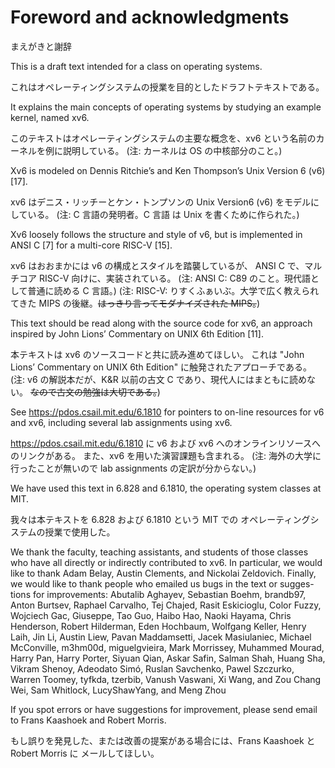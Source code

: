 # Foreword and acknowledgments

まえがきと謝辞

This is a draft text intended for a class on operating systems.

これはオペレーティングシステムの授業を目的としたドラフトテキストである。

It explains the main concepts of operating systems by studying an example kernel, named xv6.

このテキストはオペレーティングシステムの主要な概念を、xv6 という名前のカーネルを例に説明している。
(注: カーネルは OS の中核部分のこと。)

Xv6 is modeled on Dennis Ritchie’s and Ken Thompson’s Unix Version 6 (v6) [17].

xv6 はデニス・リッチーとケン・トンプソンの Unix Version6 (v6) をモデルにしている。
(注: C 言語の発明者。C 言語 は Unix を書くために作られた。)

Xv6 loosely follows the structure and style of v6,
but is implemented in ANSI C [7] for a multi-core RISC-V [15].

xv6 はおおまかには v6 の構成とスタイルを踏襲しているが、
ANSI C で、マルチコア RISC-V 向けに、実装されている。
(注: ANSI C: C89 のこと。現代語として普通に読める C 言語。)
(注: RISC-V: りすくふぁいぶ。大学で広く教えられてきた MIPS の後継。~~はっきり言ってモダナイズされた MIPS。~~)

This text should be read along with the source code for xv6, an approach inspired by John
Lions’ Commentary on UNIX 6th Edition [11].

本テキストは xv6 のソースコードと共に読み進めてほしい。
これは "John Lions’ Commentary on UNIX 6th Edition" に触発されたアプローチである。
(注: v6 の解説本だが、K&R 以前の古文 C であり、現代人にはまともに読めない。
~~なので古文の勉強は大切である。~~)

See <https://pdos.csail.mit.edu/6.1810> for pointers to on-line resources for v6 and xv6,
including several lab assignments using xv6.

<https://pdos.csail.mit.edu/6.1810> に v6 および xv6 へのオンラインリソースへのリンクがある。
また、xv6 を用いた演習課題も含まれる。
(注: 海外の大学に行ったことが無いので lab assignments の定訳が分からない。)

We have used this text in 6.828 and 6.1810, the operating system classes at MIT.

我々は本テキストを 6.828 および 6.1810 という MIT での
オペレーティングシステムの授業で使用した。

We thank the faculty, teaching assistants, and students of those classes
who have all directly or indirectly contributed to xv6.
In particular, we would like to thank Adam Belay, Austin Clements, and Nickolai
Zeldovich. Finally, we would like to thank people who emailed us bugs in the text or sugges-
tions for improvements: Abutalib Aghayev, Sebastian Boehm, brandb97, Anton Burtsev, Raphael
Carvalho, Tej Chajed, Rasit Eskicioglu, Color Fuzzy, Wojciech Gac, Giuseppe, Tao Guo, Haibo
Hao, Naoki Hayama, Chris Henderson, Robert Hilderman, Eden Hochbaum, Wolfgang Keller,
Henry Laih, Jin Li, Austin Liew, Pavan Maddamsetti, Jacek Masiulaniec, Michael McConville,
m3hm00d, miguelgvieira, Mark Morrissey, Muhammed Mourad, Harry Pan, Harry Porter, Siyuan
Qian, Askar Safin, Salman Shah, Huang Sha, Vikram Shenoy, Adeodato Simó, Ruslan Savchenko,
Pawel Szczurko, Warren Toomey, tyfkda, tzerbib, Vanush Vaswani, Xi Wang, and Zou Chang Wei,
Sam Whitlock, LucyShawYang, and Meng Zhou

If you spot errors or have suggestions for improvement, please send email to Frans Kaashoek
and Robert Morris.

もし誤りを発見した、または改善の提案がある場合には、Frans Kaashoek とRobert Morris に
メールしてほしい。
